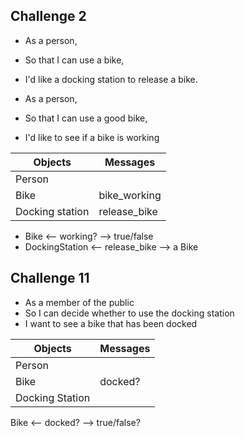 
## Challenge 2

- As a person,
- So that I can use a bike,
- I'd like a docking station to release a bike.


- As a person,
- So that I can use a good bike,
- I'd like to see if a bike is working

| Objects | Messages |
| --------|----------|
| Person  |          |
| Bike    |     bike_working  |
| Docking station        |release_bike |

- Bike <-- working? --> true/false
- DockingStation <-- release_bike --> a Bike


## Challenge 11
- As a member of the public
- So I can decide whether to use the docking station
- I want to see a bike that has been docked

| Objects | Messages |
|---------|----------|
|Person | |
| Bike | docked? |
| Docking Station|  |

Bike <-- docked? --> true/false?
